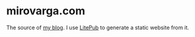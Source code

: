 # mirovarga.com

The source of [my blog](http://www.mirovarga.com). I use
[LitePub](https://github.com/mirovarga/litepub) to generate a static website
from it.
